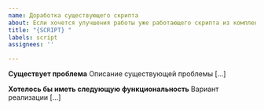 ```yaml
---
name: Доработка существующего скрипта
about: Если хочется улучшения работы уже работающего скрипта из комплекта поставки
title: "{SCRIPT} "
labels: script
assignees: ''

---
```


**Существует проблема**
Описание существующей проблемы [...]

**Хотелось бы иметь следующую функциональность**
Вариант реализации  [...]


<!-- **Дополнительный контекст - если нужно, уберите комментарии**
- приложите логи ошибок
- приложите скриншоты ошибок

- и т.д. -->
